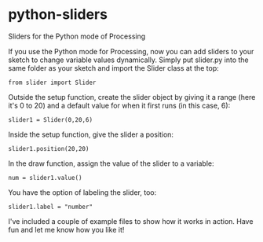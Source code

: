 # python-sliders
Sliders for the Python mode of Processing

<p>If you use the Python mode for Processing, now you can add sliders to your sketch to change variable values dynamically. Simply put slider.py into the same folder as your sketch and import the Slider class at the top:</p>
<code>from slider import Slider</code>
<p>Outside the setup function, create the slider object by giving it a range (here it's 0 to 20) and a default value for when it first runs (in this case, 6):</p>
<code>slider1 = Slider(0,20,6)</code>
<p>Inside the setup function, give the slider a position:</p>
<code>slider1.position(20,20)</code>
<p>In the draw function, assign the value of the slider to a variable:</p>
<code>num = slider1.value()</code>
<p>You have the option of labeling the slider, too:</p>
<code>slider1.label = "number"</code>
<p>I've included a couple of example files to show how it works in action. Have fun and let me know how you like it!</p>
